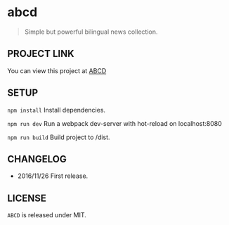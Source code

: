 # abcd

> Simple but powerful bilingual news collection.

## PROJECT LINK
You can view this project at [ABCD](https://rolandreed.cn/abcd)

## SETUP
```npm install``` Install dependencies.

```npm run dev``` Run a webpack dev-server with hot-reload on localhost:8080

```npm run build``` Build project to /dist.

## CHANGELOG
- 2016/11/26 First release.

## LICENSE
```ABCD``` is released under MIT.